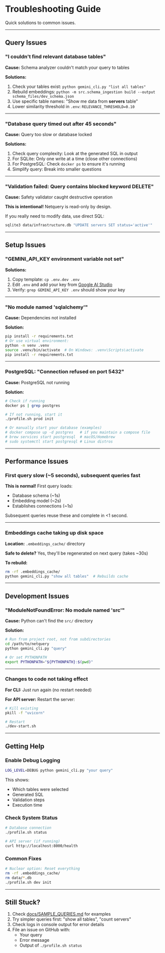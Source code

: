 # Troubleshooting Guide

Quick solutions to common issues.

---

## Query Issues

### "I couldn't find relevant database tables"

**Cause:** Schema analyzer couldn't match your query to tables

**Solutions:**
1. Check your tables exist: `python gemini_cli.py "list all tables"`
2. Rebuild embeddings: `python -m src.schema_ingestion build --output schema_files/dev_schema.json`
3. Use specific table names: "Show me data from **servers** table"
4. Lower similarity threshold in `.env`: `RELEVANCE_THRESHOLD=0.10`

---

### "Database query timed out after 45 seconds"

**Cause:** Query too slow or database locked

**Solutions:**
1. Check query complexity: Look at the generated SQL in output
2. For SQLite: Only one write at a time (close other connections)
3. For PostgreSQL: Check `docker ps` to ensure it's running
4. Simplify query: Break into smaller questions

---

### "Validation failed: Query contains blocked keyword DELETE"

**Cause:** Safety validator caught destructive operation

**This is intentional!** Netquery is read-only by design.

If you really need to modify data, use direct SQL:
```bash
sqlite3 data/infrastructure.db "UPDATE servers SET status='active'"
```

---

## Setup Issues

### "GEMINI_API_KEY environment variable not set"

**Solutions:**
1. Copy template: `cp .env.dev .env`
2. Edit `.env` and add your key from [Google AI Studio](https://aistudio.google.com/)
3. Verify: `grep GEMINI_API_KEY .env` should show your key

---

### "No module named 'sqlalchemy'"

**Cause:** Dependencies not installed

**Solution:**
```bash
pip install -r requirements.txt
# Or use virtual environment:
python -m venv .venv
source .venv/bin/activate  # On Windows: .venv\Scripts\activate
pip install -r requirements.txt
```

---

### PostgreSQL: "Connection refused on port 5432"

**Cause:** PostgreSQL not running

**Solution:**
```bash
# Check if running
docker ps | grep postgres

# If not running, start it
./profile.sh prod init

# Or manually start your database (examples)
# docker compose up -d postgres   # if you maintain a compose file
# brew services start postgresql  # macOS/Homebrew
# sudo systemctl start postgresql # Linux distros
```

---

## Performance Issues

### First query slow (~5 seconds), subsequent queries fast

**This is normal!** First query loads:
- Database schema (~1s)
- Embedding model (~2s)
- Establishes connections (~1s)

Subsequent queries reuse these and complete in <1 second.

---

### Embeddings cache taking up disk space

**Location:** `.embeddings_cache/` directory

**Safe to delete?** Yes, they'll be regenerated on next query (takes ~30s)

**To rebuild:**
```bash
rm -rf .embeddings_cache/
python gemini_cli.py "show all tables"  # Rebuilds cache
```

---

## Development Issues

### "ModuleNotFoundError: No module named 'src'"

**Cause:** Python can't find the `src/` directory

**Solution:**
```bash
# Run from project root, not from subdirectories
cd /path/to/netquery
python gemini_cli.py "query"

# Or set PYTHONPATH
export PYTHONPATH="${PYTHONPATH}:$(pwd)"
```

---

### Changes to code not taking effect

**For CLI:** Just run again (no restart needed)

**For API server:** Restart the server:
```bash
# Kill existing
pkill -f "uvicorn"

# Restart
./dev-start.sh
```

---

## Getting Help

### Enable Debug Logging

```bash
LOG_LEVEL=DEBUG python gemini_cli.py "your query"
```

This shows:
- Which tables were selected
- Generated SQL
- Validation steps
- Execution time

### Check System Status

```bash
# Database connection
./profile.sh status

# API server (if running)
curl http://localhost:8000/health
```

### Common Fixes

```bash
# Nuclear option: Reset everything
rm -rf .embeddings_cache/
rm data/*.db
./profile.sh dev init
```

---

## Still Stuck?

1. Check [docs/SAMPLE_QUERIES.md](SAMPLE_QUERIES.md) for examples
2. Try simpler queries first: "show all tables", "count servers"
3. Check logs in console output for error details
4. File an issue on GitHub with:
   - Your query
   - Error message
   - Output of `./profile.sh status`
